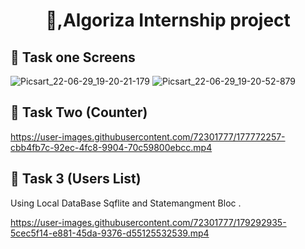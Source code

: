 
<h1 align="center"> 👋,Algoriza Internship project </h1>

## 📱 Task one Screens
    
    
 ![Picsart_22-06-29_19-20-21-179](https://user-images.githubusercontent.com/72301777/176498111-a7e2111e-cd22-4d3a-8071-7245b87b83ae.jpg)
![Picsart_22-06-29_19-20-52-879](https://user-images.githubusercontent.com/72301777/176498117-96a1aaeb-f686-4914-ba7e-1f93843953d6.jpg)

    

## 📱 Task Two (Counter)


https://user-images.githubusercontent.com/72301777/177772257-cbb4fb7c-92ec-4fc8-9904-70c59800ebcc.mp4


## 📱 Task 3 (Users List)
Using Local DataBase Sqflite and Statemangment Bloc .


https://user-images.githubusercontent.com/72301777/179292935-5cec5f14-e881-45da-9376-d55125532539.mp4



